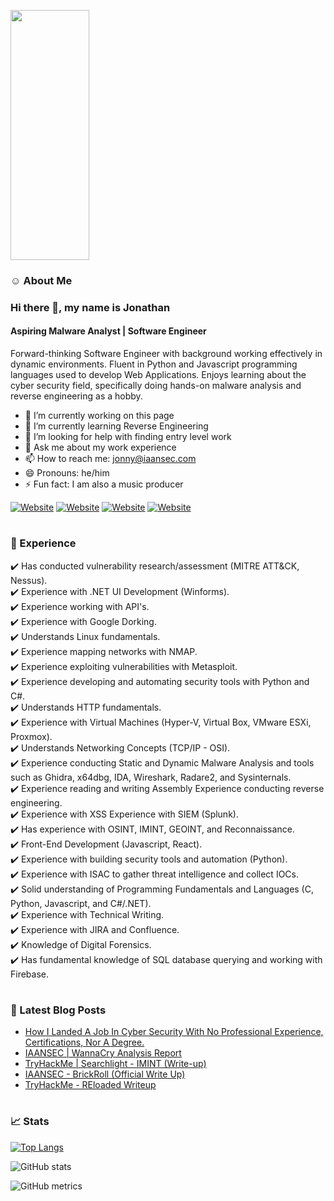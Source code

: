 [comment]: <> (<img src="https://github.com/L0WK3Y-IAAN/L0WK3Y-IAAN/blob/main/ezgif.com-gif-maker.gif?raw=true" width=100% height=300>)
<img src="https://i.imgur.com/JuZYoih.gif" width=50% height=400>

### ☺ About Me

### Hi there 👋, my name is Jonathan
#### Aspiring Malware Analyst | Software Engineer
Forward-thinking Software Engineer with background working
effectively in dynamic environments. Fluent in Python and
Javascript programming languages used to develop Web
Applications. Enjoys learning about the cyber security field,
specifically doing hands-on malware analysis and reverse
engineering as a hobby.


- 🔭  I’m currently working on this page
- 🌱  I’m currently learning Reverse Engineering
- 🤔  I’m looking for help with finding entry level work
- 💬  Ask me about my work experience
- 📫  How to reach me: jonny@iaansec.com
- 😄  Pronouns: he/him
- ⚡  Fun fact: I am also a music producer


[![Website](https://img.shields.io/website?label=IAANSec&style=for-the-badge&url=https%3A%2F%2Fiaansec.com&color=green)](https://iaansec.com) [![Website](https://img.shields.io/website?label=dev.to&style=for-the-badge&url=https%3A%2F%2Fdev.to/l0wk3y&color=orange)](https://dev.to/l0wk3y) [![Website](https://img.shields.io/website?label=GitHub&style=for-the-badge&url=https%3A%2F%2Fgithub.com/l0wk3y&color=yellow)](https://github.com/L0WK3Y-IAAN) [![Website](https://img.shields.io/website?label=LinkedIn&style=for-the-badge&url=https%3A%2F%2Flinkedin.com/in/l0wk3yiaansec&color=blue)](https://www.linkedin.com/in/l0wk3yiaansec)





#

### 💼 Experience
✔️ Has conducted vulnerability research/assessment (MITRE ATT&CK, Nessus).
<br />✔️ Experience with .NET UI Development (Winforms).
<br />✔️ Experience working with API's.
<br />✔️ Experience with Google Dorking.
<br />✔️ Understands Linux fundamentals.
<br />✔️ Experience mapping networks with NMAP.
<br />✔️ Experience exploiting vulnerabilities with Metasploit.
<br />✔️ Experience developing and automating security tools with Python and C#.
<br />✔️ Understands HTTP fundamentals.
<br />✔️ Experience with Virtual Machines (Hyper-V, Virtual Box, VMware ESXi, Proxmox).
<br />✔️ Understands Networking Concepts (TCP/IP - OSI).
<br />✔️ Experience conducting Static and Dynamic Malware Analysis and tools such as Ghidra, x64dbg, IDA, Wireshark, Radare2, and Sysinternals.
<br />✔️ Experience reading and writing Assembly Experience conducting reverse engineering.
<br />✔️ Experience with XSS Experience with SIEM (Splunk).
<br />✔️ Has experience with OSINT, IMINT, GEOINT, and Reconnaissance.
<br />✔️ Front-End Development (Javascript, React).
<br />✔️ Experience with building security tools and automation (Python).
<br />✔️ Experience with ISAC to gather threat intelligence and collect IOCs.
<br />✔️ Solid understanding of Programming Fundamentals and Languages (C, Python, Javascript, and C#/.NET).
<br />✔️ Experience with Technical Writing.
<br />✔️ Experience with JIRA and Confluence.
<br />✔️ Knowledge of Digital Forensics.
<br />✔️ Has fundamental knowledge of SQL database querying and working with Firebase.

#

### 📕  Latest Blog Posts
<!-- BLOG-POST-LIST:START -->
- [How I Landed A Job In Cyber Security With No Professional Experience, Certifications, Nor A Degree.](https://dev.to/l0wk3y/how-i-landed-a-job-in-cyber-security-with-no-professional-experience-certifications-nor-a-degree-2doc)
- [IAANSEC | WannaCry Analysis Report](https://dev.to/l0wk3y/wannacry-analysis-report-g7c)
- [TryHackMe | Searchlight - IMINT &lpar;Write-up&rpar;](https://dev.to/l0wk3y/tryhackme-searchlight-imint-write-up-2ee8)
- [IAANSEC - BrickRoll &lpar;Official Write Up&rpar;](https://dev.to/l0wk3y/thm-brickroll-official-write-up-378d)
- [TryHackMe - REloaded Writeup](https://dev.to/l0wk3y/tryhackme-reloaded-writeup-4n1o)
<!-- BLOG-POST-LIST:END -->

#

### 📈  Stats

[![Top Langs](https://github-readme-stats.vercel.app/api/top-langs/?username=L0WK3Y-IAAN)](https://github.com/anuraghazra/github-readme-stats)

![GitHub stats](https://github-readme-stats.vercel.app/api?username=L0WK3Y-IAAN&show_icons=true&count_private=true)  

![GitHub metrics](https://metrics.lecoq.io/L0WK3Y-IAAN)  

